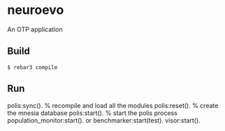 neuroevo
=====

An OTP application

Build
-----

    $ rebar3 compile

Run
-----

polis:sync(). % recompile and load all the modules
polis:reset(). % create the mnesia database
polis:start(). % start the polis process
population_monitor:start(). or benchmarker:start(test).
visor:start().
